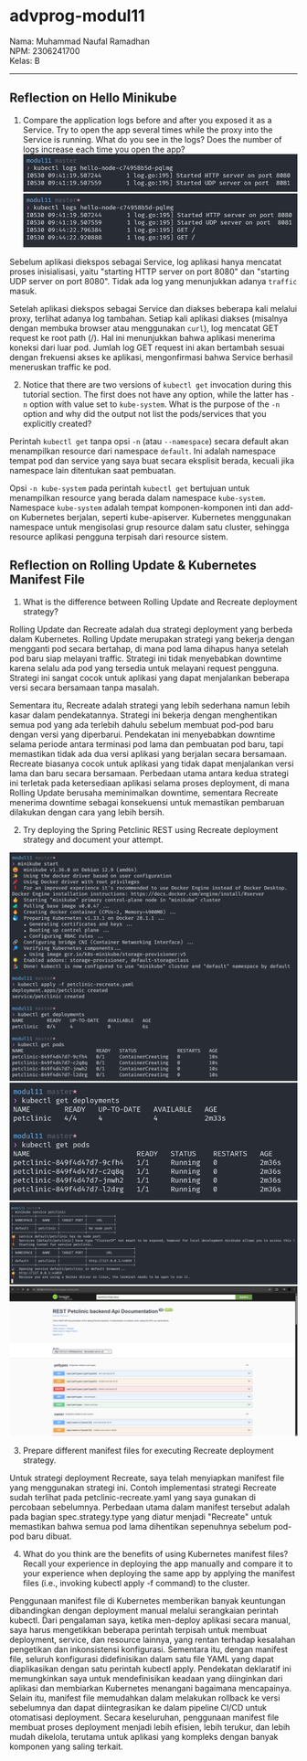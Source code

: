 # advprog-modul11

Nama: Muhammad Naufal Ramadhan <br>
NPM: 2306241700 <br>
Kelas: B
<hr>

## Reflection on Hello Minikube

1. Compare the application logs before and after you exposed it as a Service. Try to open the app several times while the proxy into the Service is running. What do you see in the logs? Does the number of logs increase each time you open the app?
![log1](/images/log1.png)
![log2](/images/log2.png)

Sebelum aplikasi diekspos sebagai Service, log aplikasi hanya mencatat proses inisialisasi, yaitu "starting HTTP server on port 8080" dan "starting UDP server on port 8080". Tidak ada log yang menunjukkan adanya `traffic` masuk.

Setelah aplikasi diekspos sebagai Service dan diakses beberapa kali melalui proxy, terlihat adanya log tambahan. Setiap kali aplikasi diakses (misalnya dengan membuka browser atau menggunakan `curl`), log mencatat GET request ke root path (/). Hal ini menunjukkan bahwa aplikasi menerima koneksi dari luar pod. Jumlah log GET request ini akan bertambah sesuai dengan frekuensi akses ke aplikasi, mengonfirmasi bahwa Service berhasil meneruskan traffic ke pod.

2. Notice that there are two versions of `kubectl get` invocation during this tutorial section. The first does not have any option, while the latter has `-n` option with value set to `kube-system`. What is the purpose of the `-n` option and why did the output not list the pods/services that you explicitly created?

Perintah `kubectl get` tanpa opsi `-n` (atau `--namespace`) secara default akan menampilkan resource dari namespace `default`. Ini adalah namespace tempat pod dan service yang saya buat secara eksplisit berada, kecuali jika namespace lain ditentukan saat pembuatan.

Opsi `-n kube-system` pada perintah `kubectl get` bertujuan untuk menampilkan resource yang berada dalam namespace `kube-system`. Namespace `kube-system` adalah tempat komponen-komponen inti dan add-on Kubernetes berjalan, seperti kube-apiserver. Kubernetes menggunakan namespace untuk mengisolasi grup resource dalam satu cluster, sehingga resource aplikasi pengguna terpisah dari resource sistem.

##  Reflection on Rolling Update & Kubernetes Manifest File

1. What is the difference between Rolling Update and Recreate deployment strategy?

Rolling Update dan Recreate adalah dua strategi deployment yang berbeda dalam Kubernetes. Rolling Update merupakan strategi yang bekerja dengan mengganti pod secara bertahap, di mana pod lama dihapus hanya setelah pod baru siap melayani traffic. Strategi ini tidak menyebabkan downtime karena selalu ada pod yang tersedia untuk melayani request pengguna. Strategi ini sangat cocok untuk aplikasi yang dapat menjalankan beberapa versi secara bersamaan tanpa masalah. 

Sementara itu, Recreate adalah strategi yang lebih sederhana namun lebih kasar dalam pendekatannya. Strategi ini bekerja dengan menghentikan semua pod yang ada terlebih dahulu sebelum membuat pod-pod baru dengan versi yang diperbarui. Pendekatan ini menyebabkan downtime selama periode antara terminasi pod lama dan pembuatan pod baru, tapi memastikan tidak ada dua versi aplikasi yang berjalan secara bersamaan. Recreate biasanya cocok untuk aplikasi yang tidak dapat menjalankan versi lama dan baru secara bersamaan. Perbedaan utama antara kedua strategi ini terletak pada ketersediaan aplikasi selama proses deployment, di mana Rolling Update berusaha meminimalkan downtime, sementara Recreate menerima downtime sebagai konsekuensi untuk memastikan pembaruan dilakukan dengan cara yang lebih bersih.

2. Try deploying the Spring Petclinic REST using Recreate deployment strategy and document your attempt.

![deploy](images/kube-recreate.png)
![deploy](images/kube-recreate-1.png)
![deploy](images/kube-recreate-2.png)
![deploy](images/kube-recreate-3.png)


3. Prepare different manifest files for executing Recreate deployment strategy.

Untuk strategi deployment Recreate, saya telah menyiapkan manifest file yang menggunakan strategi ini. Contoh implementasi strategi Recreate sudah terlihat pada petclinic-recreate.yaml yang saya gunakan di percobaan sebelumnya. Perbedaan utama dalam manifest tersebut adalah pada bagian spec.strategy.type yang diatur menjadi "Recreate" untuk memastikan bahwa semua pod lama dihentikan sepenuhnya sebelum pod-pod baru dibuat.


4. What do you think are the benefits of using Kubernetes manifest files? Recall your experience in deploying the app manually and compare it to your experience when deploying the same app by applying the manifest files (i.e., invoking kubectl apply -f command) to the cluster.

Penggunaan manifest file di Kubernetes memberikan banyak keuntungan dibandingkan dengan deployment manual melalui serangkaian perintah kubectl. Dari pengalaman saya, ketika men-deploy aplikasi secara manual, saya harus mengetikkan beberapa perintah terpisah untuk membuat deployment, service, dan resource lainnya, yang rentan terhadap kesalahan pengetikan dan inkonsistensi konfigurasi. Sementara itu, dengan manifest file, seluruh konfigurasi didefinisikan dalam satu file YAML yang dapat diaplikasikan dengan satu perintah kubectl apply. Pendekatan deklaratif ini memungkinkan saya untuk mendefinisikan keadaan yang diinginkan dari aplikasi dan membiarkan Kubernetes menangani bagaimana mencapainya. Selain itu, manifest file memudahkan dalam melakukan rollback ke versi sebelumnya dan dapat diintegrasikan ke dalam pipeline CI/CD untuk otomatisasi deployment. Secara keseluruhan, penggunaan manifest file membuat proses deployment menjadi lebih efisien, lebih terukur, dan lebih mudah dikelola, terutama untuk aplikasi yang kompleks dengan banyak komponen yang saling terkait.